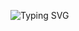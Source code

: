 
![Typing SVG](https://readme-typing-svg.demolab.com?font=Fira+Code&pause=1000&color=6B807F&random=false&width=435&lines=Hello,+my+name+is+Guilherme!)
